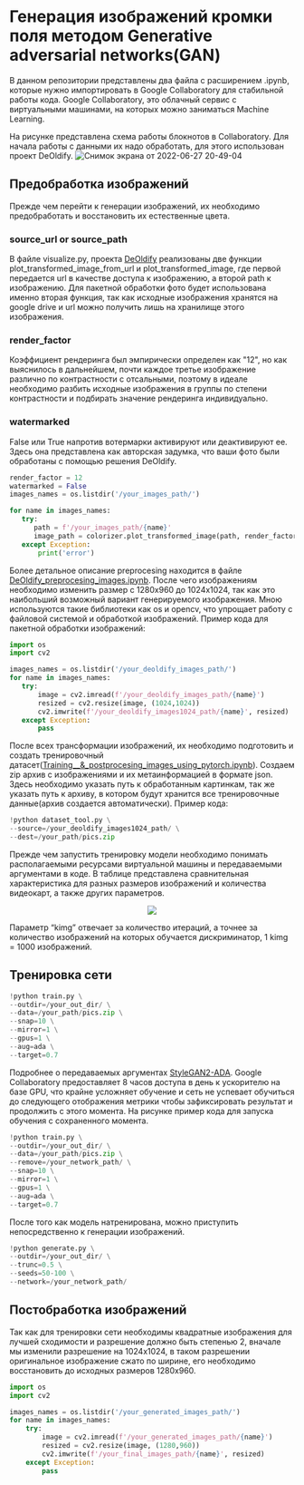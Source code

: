 # Генерация изображений кромки поля методом Generative adversarial networks(GAN) 
В данном репозитории представлены два файла с расширением .ipynb, которые нужно импортировать в Google Collaboratory для стабильной работы кода. Google Collaboratory, это облачный сервис с виртуальными машинами, на которых можно заниматься Machine Learning.

На рисунке представлена схема работы блокнотов в Collaboratory. Для начала работы с данными их надо обработать, для этого использован проект DeOldify. 
![Снимок экрана от 2022-06-27 20-49-04](https://user-images.githubusercontent.com/106806088/176846971-40400cc4-3282-4020-a7d0-f9020b7c31e3.png)

## Предобработка изображений
Прежде чем перейти к генерации изображений, их необходимо предобработать и восстановить их естественные цвета.
### source_url or source_path
В файле visualize.py, проекта [DeOldify](https://github.com/jantic/DeOldify/tree/master/deoldify) реализованы две функции plot_transformed_image_from_url и plot_transformed_image, где первой передается url в качестве доступа к изображению, а второй path к изображению. Для пакетной обработки фото будет использована именно вторая функция, так как исходные изображения хранятся на google drive и url можно получить лишь на хранилище этого изображения.
### render_factor
Коэффициент рендеринга был эмпирически определен как "12", но как выяснилось в дальнейшем, почти каждое третье изображение различно по контрастности с отсальными, поэтому в идеале необходимо разбить исходные изображения в группы по степени контрастности и подбирать значение рендеринга индивидуально.
### watermarked
False или True напротив вотермарки активируют или деактивируют ее. Здесь она представлена как авторская задумка, что ваши фото были обработаны с помощью решения DeOldify.

```python
render_factor = 12 
watermarked = False
images_names = os.listdir('/your_images_path/') 

for name in images_names:
   try:
      path = f'/your_images_path/{name}'
      image_path = colorizer.plot_transformed_image(path, render_factor=render_factor, watermarked=watermarked)
   except Exception:
       print('error')
```
Более детальное описание preprocesing находится в файле [DeOldify_preprocesing_images.ipynb](https://github.com/Bananaspirit/RSM-GAN/blob/main/DeOldify_preprocesing_images.ipynb).
После чего изображениям необходимо изменить размер с 1280x960 до 1024x1024, так как это наибольший возможный вариант генерируемого изображения. Мною используются такие библиотеки как os и opencv, что упрощает работу с файловой системой и обработкой изображений.
Пример кода для пакетной обработки изображений: 
```python
import os
import cv2

images_names = os.listdir('/your_deoldify_images_path/')
for name in images_names:
   try:
       image = cv2.imread(f'/your_deoldify_images_path/{name}')
       resized = cv2.resize(image, (1024,1024))
       cv2.imwrite(f'/your_deoldify_images1024_path/{name}', resized)
   except Exception:
       pass
```
После всех трансформации изображений, их необходимо подготовить и создать тренировочный датасет([Training__&_postprocesing_images_using_pytorch.ipynb](https://github.com/Bananaspirit/RSM-GAN/blob/main/Training__%26_postprocesing_images_using_pytorch.ipynb)). Создаем zip архив с изображениями и их метаинформацией в формате json. Здесь необходимо указать путь к обработанным картинкам, так же указать путь к архиву, в котором будут хранится все тренировочные данные(архив создается автоматически).
Пример кода:
```python
!python dataset_tool.py \
--source=/your_deoldify_images1024_path/ \
--dest=/your_path/pics.zip
```
Прежде чем запустить тренировку модели необходимо понимать располагаемыми ресурсами виртуальной машины и передаваемыми аргументами в коде. В таблице представлена сравнительная характеристика для разных размеров изображений и количества видеокарт, а также других параметров.
<p align="center">
<img src="https://user-images.githubusercontent.com/106806088/176851086-c607007d-3952-4163-a714-b0cb550cd4d7.png" />
</p>

Параметр “kimg” отвечает за количество итераций, а точнее за количество изображений на которых обучается дискриминатор, 1 kimg = 1000 изображений.
## Тренировка сети
```python
!python train.py \
--outdir=/your_out_dir/ \
--data=/your_path/pics.zip \
--snap=10 \
--mirror=1 \
--gpus=1 \
--aug=ada \
--target=0.7
```
Подробнее о передаваемых аргументах [StyleGAN2-ADA](https://github.com/NVlabs/stylegan2-ada-pytorch).
Google Collaboratory предоставляет 8 часов доступа в день к ускорителю на базе GPU, что крайне усложняет обучение и сеть не успевает обучиться до следующего отображения метрики чтобы зафиксировать результат и продолжить с этого момента. На рисунке пример кода для запуска обучения с сохраненного момента.
```python
!python train.py \
--outdir=/your_out_dir/ \
--data=/your_path/pics.zip \
--remove=/your_network_path/ \
--snap=10 \
--mirror=1 \
--gpus=1 \
--aug=ada \
--target=0.7
```
После того как модель натренирована, можно приступить непосредственно к генерации изображений.
```python
!python generate.py \
--outdir=/your_out_dir/ \
--trunc=0.5 \
--seeds=50-100 \
--network=/your_network_path/
```
## Постобработка изображений
Так как для тренировки сети необходимы квадратные изображения для лучшей сходимости и разрешение должно быть степенью 2, вначале мы изменили разрешение на 1024х1024, в таком разрешении оригинальное изображение сжато по ширине, его необходимо восстановить до исходных размеров 1280х960.
```python
import os
import cv2

images_names = os.listdir('/your_generated_images_path/') 
for name in images_names:
    try:
        image = cv2.imread(f'/your_generated_images_path/{name}')
        resized = cv2.resize(image, (1280,960)) 
        cv2.imwrite(f'/your_final_images_path/{name}', resized) 
    except Exception:
        pass
```


